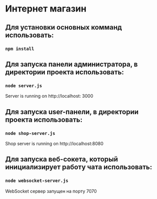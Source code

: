 # Интернет магазин
## Для установки основных комманд использовать:
### ```npm install```

## Для запуска панели администратора, в директории проекта использовать:
### ```node server.js```
Server is running on http://localhost: 3000


## Для запуска user-панели, в директории проекта использовать:
### ```node shop-server.js```
Shop server is running on http://localhost:8080


## Для запуска веб-сокета, который инициализирует работу чата использовать:
### ```node websocket-server.js```
WebSocket сервер запущен на порту 7070

